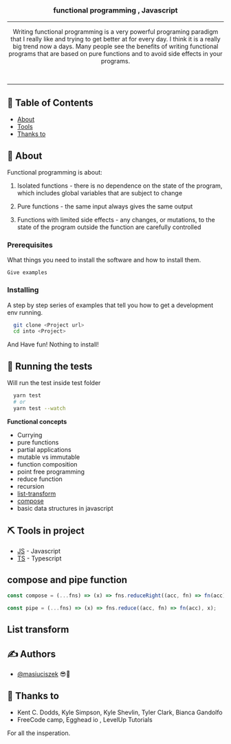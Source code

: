 <p align="center" <img width=200px height=200px src="https://cdn0.iconfinder.com/data/icons/glyphpack/60/function-128.png" alt="Project logo">
</p>

<h3 align="center">functional programming , Javascript</h3>

<div align="center">

</div>

---

<p align="center">
Writing functional programming is a very powerful programing paradigm that I really like and trying to get better at for every day. I think it is a really big trend now a days. Many people see the benefits of writing functional programs that are based on pure functions and to avoid side effects in your programs.
</p>
<br>
<hr>

## 📝 Table of Contents

- [About](#about)
- [Tools](#built_using)
- [Thanks to](#acknowledgement)

## 🧐 About <a name = "about"></a>

Functional programming is about:

1. Isolated functions - there is no dependence on the state of the program, which includes global variables that are subject to change

2. Pure functions - the same input always gives the same output

3. Functions with limited side effects - any changes, or mutations, to the state of the program outside the function are carefully controlled

### Prerequisites

What things you need to install the software and how to install them.

```
Give examples
```

### Installing

A step by step series of examples that tell you how to get a development env running.

```sh
  git clone <Project url>
  cd into <Project>

```

And Have fun!
Nothing to install!

## 🔧 Running the tests <a name = "tests"></a>

Will run the test inside test folder

```bash
  yarn test
  # or
  yarn test --watch
```

**Functional concepts**

- Currying
- pure functions
- partial applications
- mutable vs immutable
- function composition
- point free programming
- reduce function
- recursion
- [list-transform](#**list-transform**)
- [compose](#**compose_pipe**)
- basic data structures in javascript

## ⛏️ Tools in project <a name = "built_using"></a>

- [JS](https://developer.mozilla.org/en-US/) - Javascript
- [TS](https://www.typescriptlang.org/) - Typescript

## compose and pipe function <a name = "compose_pipe"></a>

```js
const compose = (...fns) => (x) => fns.reduceRight((acc, fn) => fn(acc), x);

const pipe = (...fns) => (x) => fns.reduce((acc, fn) => fn(acc), x);
```

## List transform <a name = "list-transform"></a>

## ✍️ Authors <a name = "authors"></a>

- [@masiuciszek](https://github.com/masiuciszek) 😎🥁

## 🎉 Thanks to <a name = "acknowledgement"></a>

- Kent C. Dodds, Kyle Simpson, Kyle Shevlin, Tyler Clark, Bianca Gandolfo
- FreeCode camp, Egghead io , LevelUp Tutorials

For all the insperation.

